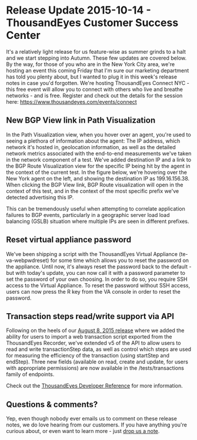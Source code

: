 # Release Update 2015-10-14 - ThousandEyes Customer Success Center

It's a relatively light release for us feature-wise as summer grinds to a halt and we start stepping into Autumn.  These few updates are covered below.  By the way, for those of you who are in the New York City area, we're hosting an event this coming Friday that I'm sure our marketing department has told you plenty about, but I wanted to plug it in this week's release notes in case you'd forgotten. We're hosting ThousandEyes Connect NYC - this free event will allow you to connect with others who live and breathe networks - and is free.  Register and check out the details for the session here: https://www.thousandeyes.com/events/connect

## New BGP View link in Path Visualization

In the Path Visualization view, when you hover over an agent, you're used to seeing a plethora of information about the agent: The IP address, which network it's hosted in, geolocation information, as well as the detailed network metrics associated with the end-to-end measurements we've taken in the network component of a test.  We've added destination IP and a link to the BGP Route Visualization view for the specific IP being hit by the agent in the context of the current test.  In the figure below, we're hovering over the New York agent on the left, and showing the destination IP as 199.16.156.38.  When clicking the BGP View link, BGP Route visualization will open in the context of this test, and in the context of the most specific prefix we've detected advertising this IP.

This can be tremendously useful when attempting to correlate application failures to BGP events, particularly in a geographic server load load balancing \(GSLB\) situation where multiple IPs are seen in different prefixes.

## Reset virtual appliance password

We've been shipping a script with the ThousandEyes Virtual Appliance \(te-va-webpwdreset\) for some time which allows you to reset the password on the appliance.  Until now, it's always reset the password back to the default - but with today's update, you can now call it with a password parameter to set the password of your own choosing.  In order to do so, you require SSH access to the Virtual Appliance.  To reset the password without SSH access, users can now press the R key from the VA console in order to reset the password.

## Transaction steps read/write support via API

Following on the heels of our [August 8, 2015 release](https://success.thousandeyes.com/ViewArticle?articleIdParam=kA0E0000000CmlSKAS) where we added the ability for users to import a web transaction script exported from the ThousandEyes Recorder, we've extended v5 of the API to allow users to read and write transactionStep data, as well as control which steps are used for measuring the efficiency of the transaction \(using startStep and endStep\).  Three new fields \(available on read, create and update, for users with appropriate permissions\) are now available in the /tests/transactions family of endpoints.

Check out the [ThousandEyes Developer Reference](http://developer.thousandeyes.com/) for more information.

## Questions & comments?

Yep, even though nobody ever emails us to comment on these release notes, we do love hearing from our customers.  If you have anything you're curious about, or even want to learn more - just [drop us a note](mailto:support@thousandeyes.com?subject=2015-10-14+Release+Update).


